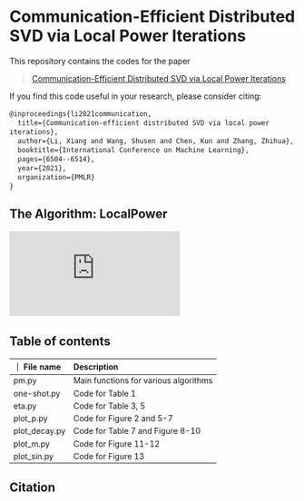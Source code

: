 # Communication-Efficient Distributed SVD via Local Power Iterations

This repository contains the codes for the paper

> [Communication-Efficient Distributed SVD via Local Power Iterations](https://arxiv.org/pdf/2002.08014.pdf)

If you find this code useful in your research, please consider citing:

    @inproceedings{li2021communication,
      title={Communication-efficient distributed SVD via local power iterations},
      author={Li, Xiang and Wang, Shusen and Chen, Kun and Zhang, Zhihua},
      booktitle={International Conference on Machine Learning},
      pages={6504--6514},
      year={2021},
      organization={PMLR}
    }

## The Algorithm: LocalPower

![](https://github.com/lx10077/LocalPower/blob/main/procedure.pdf)

## Table of contents

｜ File name   | Description |
| :-----       | :----       |
|pm.py         | Main functions for various algorithms   |
|one-shot.py   | Code for Table 1|
|eta.py        | Code for Table 3, 5|
|plot_p.py     | Code for Figure 2 and 5-7 |
|plot_decay.py | Code for Table 7 and Figure 8-10|
|plot_m.py     | Code for Figure 11-12 |
|plot_sin.py   | Code for Figure 13  |


## Citation 

